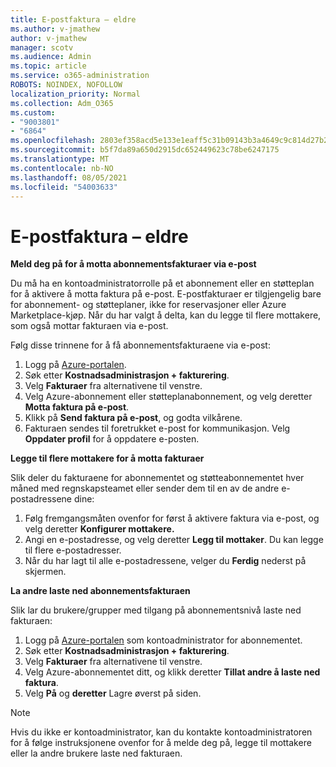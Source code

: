 ```yaml
---
title: E-postfaktura – eldre
ms.author: v-jmathew
author: v-jmathew
manager: scotv
ms.audience: Admin
ms.topic: article
ms.service: o365-administration
ROBOTS: NOINDEX, NOFOLLOW
localization_priority: Normal
ms.collection: Adm_O365
ms.custom:
- "9003801"
- "6864"
ms.openlocfilehash: 2803ef358acd5e133e1eaff5c31b09143b3a4649c9c814d27b214585487c0e7e
ms.sourcegitcommit: b5f7da89a650d2915dc652449623c78be6247175
ms.translationtype: MT
ms.contentlocale: nb-NO
ms.lasthandoff: 08/05/2021
ms.locfileid: "54003633"
---
```

# <a name="e-mail-invoice---legacy"></a>E-postfaktura – eldre

**Meld deg på for å motta abonnementsfakturaer via e-post**

Du må ha en kontoadministratorrolle på et abonnement eller en støtteplan for å aktivere å motta faktura på e-post. E-postfakturaer er tilgjengelig bare for abonnement- og støtteplaner, ikke for reservasjoner eller Azure Marketplace-kjøp. Når du har valgt å delta, kan du legge til flere mottakere, som også mottar fakturaen via e-post.

Følg disse trinnene for å få abonnementsfakturaene via e-post:

1. Logg på [Azure-portalen](https://portal.azure.com/).
2. Søk etter **Kostnadsadministrasjon + fakturering**.
3. Velg **Fakturaer** fra alternativene til venstre.
4. Velg Azure-abonnement eller støtteplanabonnement, og velg deretter **Motta faktura på e-post**.
5. Klikk på **Send faktura på e-post**, og godta vilkårene.
6. Fakturaen sendes til foretrukket e-post for kommunikasjon. Velg **Oppdater profil** for å oppdatere e-posten.

**Legge til flere mottakere for å motta fakturaer**

Slik deler du fakturaene for abonnementet og støtteabonnementet hver måned med regnskapsteamet eller sender dem til en av de andre e-postadressene dine:

1. Følg fremgangsmåten ovenfor for først å aktivere faktura via e-post, og velg deretter **Konfigurer mottakere.**
2. Angi en e-postadresse, og velg deretter **Legg til mottaker**. Du kan legge til flere e-postadresser.
3. Når du har lagt til alle e-postadressene, velger du **Ferdig** nederst på skjermen.

**La andre laste ned abonnementsfakturaen**

Slik lar du brukere/grupper med tilgang på abonnementsnivå laste ned fakturaen:

1. Logg på [Azure-portalen](https://portal.azure.com/) som kontoadministrator for abonnementet.
2. Søk etter **Kostnadsadministrasjon + fakturering**.
3. Velg **Fakturaer** fra alternativene til venstre.
4. Velg Azure-abonnementet ditt, og klikk deretter **Tillat andre å laste ned faktura**.
5. Velg **På** og **deretter** Lagre øverst på siden.

> [!NOTE]
Hvis du ikke er kontoadministrator, kan du kontakte kontoadministratoren for å følge instruksjonene ovenfor for å melde deg på, legge til mottakere eller la andre brukere laste ned fakturaen.
